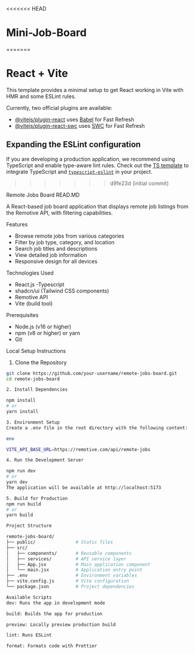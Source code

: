 <<<<<<< HEAD
# Mini-Job-Board
=======
# React + Vite

This template provides a minimal setup to get React working in Vite with HMR and some ESLint rules.

Currently, two official plugins are available:

- [@vitejs/plugin-react](https://github.com/vitejs/vite-plugin-react/blob/main/packages/plugin-react/README.md) uses [Babel](https://babeljs.io/) for Fast Refresh
- [@vitejs/plugin-react-swc](https://github.com/vitejs/vite-plugin-react-swc) uses [SWC](https://swc.rs/) for Fast Refresh

## Expanding the ESLint configuration

If you are developing a production application, we recommend using TypeScript and enable type-aware lint rules. Check out the [TS template](https://github.com/vitejs/vite/tree/main/packages/create-vite/template-react-ts) to integrate TypeScript and [`typescript-eslint`](https://typescript-eslint.io) in your project.
>>>>>>> d9fe23d (initial commit)

Remote Jobs Board READ.MD

A React-based job board application that displays remote job listings from the Remotive API, with filtering capabilities.



 Features

- Browse remote jobs from various categories
- Filter by job type, category, and location
- Search job titles and descriptions
- View detailed job information
- Responsive design for all devices

Technologies Used

- React.js
-Typescript
- shadcn/ui (Tailwind CSS components)
- Remotive API
- Vite (build tool)

Prerequisites

- Node.js (v16 or higher)
- npm (v8 or higher) or yarn
- Git

 Local Setup Instructions

 1. Clone the Repository

```bash
git clone https://github.com/your-username/remote-jobs-board.git
cd remote-jobs-board

2. Install Dependencies

npm install
# or
yarn install

3. Environment Setup
Create a .env file in the root directory with the following content:

env

VITE_API_BASE_URL=https://remotive.com/api/remote-jobs

4. Run the Development Server

npm run dev
# or
yarn dev
The application will be available at http://localhost:5173

5. Build for Production
npm run build
# or
yarn build

Project Structure

remote-jobs-board/
├── public/               # Static files
├── src/
│   ├── components/       # Reusable components
│   ├── services/         # API service layer
│   ├── App.jsx           # Main application component
│   └── main.jsx          # Application entry point
├── .env                  # Environment variables
├── vite.config.js        # Vite configuration
└── package.json          # Project dependencies

Available Scripts
dev: Runs the app in development mode

build: Builds the app for production

preview: Locally preview production build

lint: Runs ESLint

format: Formats code with Prettier
